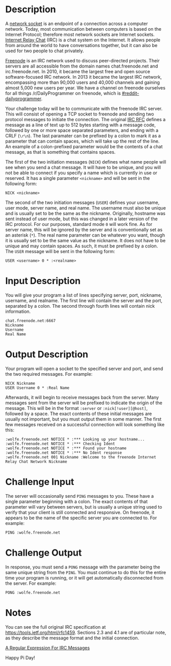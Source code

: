 # Description

A [network socket](https://en.wikipedia.org/wiki/Network_socket) is an endpoint of a connection across a computer network.
Today, most communication between computers is based on the Internet Protocol; therefore most network sockets are Internet
sockets. [Internet Relay Chat](https://simple.wikipedia.org/wiki/Internet_Relay_Chat) (IRC) is a chat system on the Internet.
It allows people from around the world to have conversations together, but it can also be used for two people to chat
privately.

[Freenode](https://en.wikipedia.org/wiki/Freenode) is an IRC network used to discuss peer-directed projects. Their servers
are all accessible from the domain names chat.freenode.net and irc.freenode.net. In 2010, it became the largest free and
open source software-focused IRC network.  In 2013 it became the largest IRC network, encompassing more than 90,000 users
and 40,000 channels and gaining almost 5,000 new users per year. We have a channel on freenode ourselves for all things
/r/DailyProgrammer on freenode, which is
[#reddit-dailyprogrammer](https://www.reddit.com/r/dailyprogrammer/comments/2dtqr7/psa_rdailyprogrammer_irc_channel/).

Your challenge today will be to communicate with the freenode IRC server. This will consist of opening a TCP socket to
freenode and sending two protocol messages to initiate the connection. The original
[IRC RFC](https://tools.ietf.org/html/rfc1459#section-4.1) defines a message as a line of text up to 512 bytes starting 
with a message code, followed by one or more space separated parameters, and ending with a CRLF (`\r\n`). The last
paramater can be prefixed by a colon to mark it as a parameter that can contain spaces, which will take up the rest of the
line. An example of a colon-prefixed parameter would be the contents of a chat message, as that is something that contains spaces.

The first of the two initiation messages (`NICK`) defines what name people will see when you send a chat message.
It will have to be unique, and you will not be able to connect if you specify a name which is currently in use or reserved.
It has a single parameter `<nickname>` and will be sent in the following form:

    NICK <nickname>

The second of the two initiation messages (`USER`) defines your username, user mode, server name, and real name. The username must also be unique and is usually set to be the same as the nickname. Originally, hostname was sent instead of user mode, but this was changed in a later version of the IRC protocol. For our purposes, standard mode `0` will work fine. As for server name, this will be ignored by the server and is conventionally set as an asterisk (`*`). The real name parameter can be whatever you want, though it is usually set to be the same value as the nickname. It does not have to be unique and may contain spaces. As such, it must be prefixed by a colon. The `USER` message will be sent in the following form:

    USER <username> 0 * :<realname>

# Input Description

You will give your program a list of lines specifying server, port, nickname, username, and realname. The first line will contain the server and the port, separated by a colon. The second through fourth lines will contain nick information.

    chat.freenode.net:6667
    Nickname
    Username
    Real Name

# Output Description

Your program will open a socket to the specified server and port, and send the two required messages. For example:

    NICK Nickname
    USER Username 0 * :Real Name

Afterwards, it will begin to receive messages back from the server. Many messages sent from the server will be prefixed to indicate the origin of the message. This will be in the format `:server` or `:nick[!user][@host]`, followed by a space. The exact contents of these initial messages are usually not important, but you must output them in some manner. The first few messages received on a successful connection will look something like this:

    :wolfe.freenode.net NOTICE * :*** Looking up your hostname...
    :wolfe.freenode.net NOTICE * :*** Checking Ident
    :wolfe.freenode.net NOTICE * :*** Found your hostname
    :wolfe.freenode.net NOTICE * :*** No Ident response
    :wolfe.freenode.net 001 Nickname :Welcome to the freenode Internet Relay Chat Network Nickname

# Challenge Input

The server will occasionally send `PING` messages to you. These have a single parameter beginning with a colon. The exact contents of that parameter will vary between servers, but is usually a unique string used to verify that your client is still connected and responsive. On freenode, it appears to be the name of the specific server you are connected to. For example:

    PING :wolfe.freenode.net

# Challenge Output

In response, you must send a `PONG` message with the parameter being the same unique string from the `PING`. You must continue to do this for the entire time your program is running, or it will get automatically disconnected from the server. For example:

    PONG :wolfe.freenode.net

# Notes

You can see the full original IRC specification at https://tools.ietf.org/html/rfc1459. Sections 2.3 and 4.1 are of particular note, as they describe the message format and the initial connection.

[A Regular Expression For IRC Messages](https://mybuddymichael.com/writings/a-regular-expression-for-irc-messages.html)

Happy Pi Day!